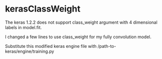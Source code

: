 # kerasClassWeight

The keras 1.2.2 does not support class_weight argument with 4 dimensional labels in model.fit.

I changed a few lines to use class_weight for my fully convolution model.

Substitute this modified keras engine file with /path-to-keras/engine/training.py


